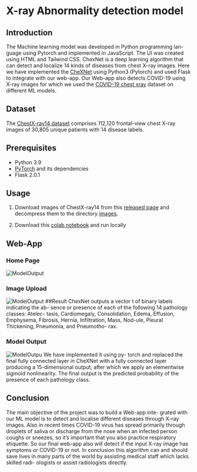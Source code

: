 # X-ray Abnormality detection model
## Introduction 
The Machine learning model was developed in Python programming lan- guage using Pytorch and implemented in JavaScript. 
The UI was created using HTML and Tailwind CSS. ChexNet is a deep learning algorithm that can detect and localize 14 kinds of diseases from chest X-ray images. 
Here we have implemented the [CheXNet](https://stanfordmlgroup.github.io/projects/chexnet/) using Python3 (Pytorch) and used Flask to integrate with our web-app.
Our Web-app also detects COVID-19 using X-ray images for which we used the [COVID-19 chest xray](https://www.kaggle.com/bachrr/covid-chest-xray) dataset on different ML models.



## Dataset

The [ChestX-ray14 dataset](https://www.kaggle.com/nih-chest-xrays/datae) comprises 112,120 frontal-view chest X-ray images of 30,805 unique patients with 14 disease labels. 

## Prerequisites

- Python 3.9
- [PyTorch](http://pytorch.org/) and its dependencies
- Flask 2.0.1

## Usage

1. Download images of ChestX-ray14 from this [released page](https://nihcc.app.box.com/v/ChestXray-NIHCC) and decompress them to the directory [images](./ChestX-ray14/images).

2. Download this [colab notebook](https://github.com/ravijyoti3/mini-project/blob/main/web_mini_project.ipynb) and run locally 

## Web-App

### Home Page 
![ModelOutput](https://github.com/ravijyoti3/mini-project/blob/main/Images/homepage.jpeg)

### Image Upload
![ModelOutput](https://github.com/ravijyoti3/mini-project/blob/main/Images/upload.jpeg)
##Result
ChexNet outputs a vector t of binary labels indicating the ab- sence or presence of each of the following 14 pathology classes: Atelec- tasis, Cardiomegaly, Consolidation, Edema, Effusion, Emphysema, Fibrosis, Hernia, Infiltration, Mass, Nod-ule, Pleural Thickening, Pneumonia, and Pneumotho- rax. 

### Model Output 
![ModelOutpu](https://github.com/ravijyoti3/mini-project/blob/main/Images/Model%20output.png)
We have implemented it using py- torch and replaced the final fully connected layer in CheXNet with a fully connected layer producing a 15-dimensional output, after which we apply an elementwise sigmoid nonlinearity. The final output is the predicted probability of the presence of each pathology class.

## Conclusion 

The main objective of the project was to build a Web-app inte- grated with our ML model is to detect and localise different diseases through X-ray images.
Also in recent times COVID-19 virus has spread primarily through droplets of saliva or discharge from the nose when an infected person coughs or sneezes, so it’s important that you also practice respiratory etiquette. So our final web-app also will detect if the input X-ray image has symptoms or COVID-19 or not.
In conclusion this algorithm can and should save lives in many parts of the world by assisting medical staff which lacks skilled radi- ologists or assist radiologists directly.
